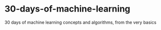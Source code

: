 # 30-days-of-machine-learning
30 days of machine learning concepts and algorithms, from the very basics
